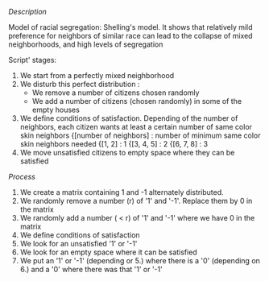 *Description*

Model of racial segregation: Shelling's model.
It shows that relatively mild preference for neighbors of similar race can lead to the collapse of mixed neighborhoods,
and high levels of segregation

Script' stages:

1. We start from a perfectly mixed neighborhood
2. We disturb this perfect distribution :
    - We remove a number of citizens chosen randomly
    - We add a number of citizens (chosen randomly) in some of the empty houses
3. We define conditions of satisfaction. Depending of the number of neighbors, each citizen wants at least a certain
number of same color skin neighbors
{[number of neighbors] : number of minimum same color skin neighbors needed
{[1, 2] : 1
{[3, 4, 5] : 2
{[6, 7, 8] : 3
4. We move unsatisfied citizens to empty space where they can be satisfied


*Process*

1. We create a matrix containing 1 and -1 alternately distributed.
2. We randomly remove a number (r) of '1' and '-1'. Replace them by 0 in the matrix
3. We randomly add a number ( < r) of '1' and '-1' where we have 0 in the matrix
4. We define conditions of satisfaction
5. We look for an unsatisfied '1' or '-1'
6. We look for an empty space where it can be satisfied
7. We put an '1' or '-1' (depending or 5.) where there is a '0' (depending on 6.) and a '0' where there was that '1'
or '-1'
